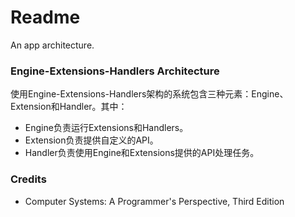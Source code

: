 # Readme
An app architecture.

### Engine-Extensions-Handlers Architecture

使用Engine-Extensions-Handlers架构的系统包含三种元素：Engine、Extension和Handler。其中：
- Engine负责运行Extensions和Handlers。
- Extension负责提供自定义的API。
- Handler负责使用Engine和Extensions提供的API处理任务。

### Credits
- Computer Systems: A Programmer's Perspective, Third Edition
